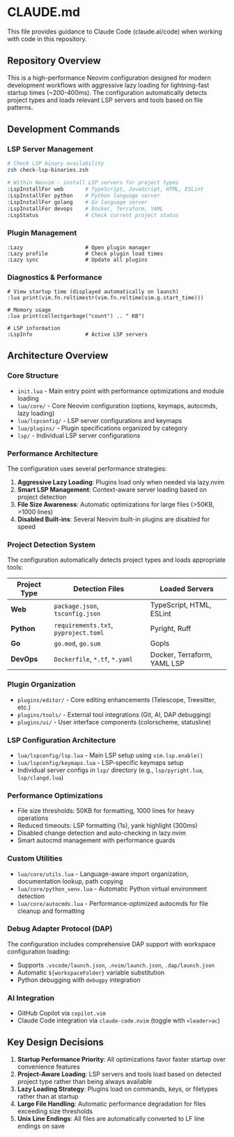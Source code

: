 # CLAUDE.md

This file provides guidance to Claude Code (claude.ai/code) when working with code in this repository.

## Repository Overview

This is a high-performance Neovim configuration designed for modern development workflows with aggressive lazy loading for lightning-fast startup times (~200-400ms). The configuration automatically detects project types and loads relevant LSP servers and tools based on file patterns.

## Development Commands

### LSP Server Management
```bash
# Check LSP binary availability
zsh check-lsp-binaries.zsh

# Within Neovim - install LSP servers for project types
:LspInstallFor web       # TypeScript, JavaScript, HTML, ESLint
:LspInstallFor python    # Python language server  
:LspInstallFor golang    # Go language server
:LspInstallFor devops    # Docker, Terraform, YAML
:LspStatus               # Check current project status
```

### Plugin Management
```vim
:Lazy                    # Open plugin manager
:Lazy profile            # Check plugin load times
:Lazy sync               # Update all plugins
```

### Diagnostics & Performance
```vim
# View startup time (displayed automatically on launch)
:lua print(vim.fn.reltimestr(vim.fn.reltime(vim.g.start_time)))

# Memory usage
:lua print(collectgarbage("count") .. " KB")

# LSP information
:LspInfo                 # Active LSP servers
```

## Architecture Overview

### Core Structure
- `init.lua` - Main entry point with performance optimizations and module loading
- `lua/core/` - Core Neovim configuration (options, keymaps, autocmds, lazy loading)
- `lua/lspconfig/` - LSP server configurations and keymaps
- `lua/plugins/` - Plugin specifications organized by category
- `lsp/` - Individual LSP server configurations

### Performance Architecture
The configuration uses several performance strategies:

1. **Aggressive Lazy Loading**: Plugins load only when needed via lazy.nvim
2. **Smart LSP Management**: Context-aware server loading based on project detection
3. **File Size Awareness**: Automatic optimizations for large files (>50KB, >1000 lines)
4. **Disabled Built-ins**: Several Neovim built-in plugins are disabled for speed

### Project Detection System
The configuration automatically detects project types and loads appropriate tools:

| Project Type | Detection Files | Loaded Servers |
|-------------|-----------------|----------------|
| **Web** | `package.json`, `tsconfig.json` | TypeScript, HTML, ESLint |
| **Python** | `requirements.txt`, `pyproject.toml` | Pyright, Ruff |
| **Go** | `go.mod`, `go.sum` | Gopls |
| **DevOps** | `Dockerfile`, `*.tf`, `*.yaml` | Docker, Terraform, YAML LSP |

### Plugin Organization
- `plugins/editor/` - Core editing enhancements (Telescope, Treesitter, etc.)
- `plugins/tools/` - External tool integrations (Git, AI, DAP debugging)
- `plugins/ui/` - User interface components (colorscheme, statusline)

### LSP Configuration Architecture
- `lua/lspconfig/lsp.lua` - Main LSP setup using `vim.lsp.enable()`
- `lua/lspconfig/keymaps.lua` - LSP-specific keymaps setup
- Individual server configs in `lsp/` directory (e.g., `lsp/pyright.lua`, `lsp/clangd.lua`)

### Performance Optimizations
- File size thresholds: 50KB for formatting, 1000 lines for heavy operations  
- Reduced timeouts: LSP formatting (1s), yank highlight (300ms)
- Disabled change detection and auto-checking in lazy.nvim
- Smart autocmd management with performance guards

### Custom Utilities
- `lua/core/utils.lua` - Language-aware import organization, documentation lookup, path copying
- `lua/core/python_venv.lua` - Automatic Python virtual environment detection
- `lua/core/autocmds.lua` - Performance-optimized autocmds for file cleanup and formatting

### Debug Adapter Protocol (DAP)
The configuration includes comprehensive DAP support with workspace configuration loading:
- Supports `.vscode/launch.json`, `.nvim/launch.json`, `.dap/launch.json`
- Automatic `${workspaceFolder}` variable substitution
- Python debugging with `debugpy` integration

### AI Integration
- GitHub Copilot via `copilot.vim`
- Claude Code integration via `claude-code.nvim` (toggle with `<leader>ac`)

## Key Design Decisions

1. **Startup Performance Priority**: All optimizations favor faster startup over convenience features
2. **Project-Aware Loading**: LSP servers and tools load based on detected project type rather than being always available
3. **Lazy Loading Strategy**: Plugins load on commands, keys, or filetypes rather than at startup
4. **Large File Handling**: Automatic performance degradation for files exceeding size thresholds
5. **Unix Line Endings**: All files are automatically converted to LF line endings on save